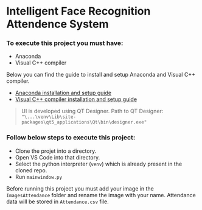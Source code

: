 # Intelligent Face Recognition Attendence System

### To execute this project you must have:

- Anaconda
- Visual C++ compiler

Below you can find the guide to install and setup Anaconda and Visual C++ compiler.

- [Anaconda installation and setup guide](https://docs.anaconda.com/free/anaconda/install/windows/)
- [Visual C++ compiler installation and setup guide](https://learn.microsoft.com/en-us/cpp/build/vscpp-step-0-installation?view=msvc-170)

> UI is developed using QT Designer.
> Path to QT Designer: `"\...\venv\Lib\site-packages\qt5_applications\Qt\bin\designer.exe"`

### Follow below steps to execute this project:
- Clone the projet into a directory.
- Open VS Code into that directory.
- Select the python interpreter (`venv`) which is already present in the cloned repo.
- Run `mainwindow.py`

Before running this project you must add your image in the `ImagesAttendance` folder and rename the image with your name. Attendance data will be stored in `Attendance.csv` file.
